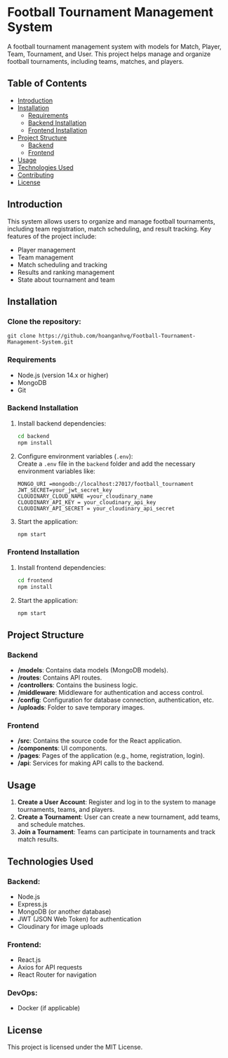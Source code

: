 # Football Tournament Management System

A football tournament management system with models for Match, Player, Team, Tournament, and User. This project helps manage and organize football tournaments, including teams, matches, and players.

## Table of Contents

- [Introduction](#introduction)
- [Installation](#installation)
  - [Requirements](#requirements)
  - [Backend Installation](#backend-installation)
  - [Frontend Installation](#frontend-installation)
- [Project Structure](#project-structure)
  - [Backend](#backend)
  - [Frontend](#frontend)
- [Usage](#usage)
- [Technologies Used](#technologies-used)
- [Contributing](#contributing)
- [License](#license)

## Introduction

This system allows users to organize and manage football tournaments, including team registration, match scheduling, and result tracking. Key features of the project include:

- Player management
- Team management
- Match scheduling and tracking
- Results and ranking management
- State about tournament and team

## Installation

### Clone the repository:
    
    git clone https://github.com/hoanganhvq/Football-Tournament-Management-System.git


### Requirements

- Node.js (version 14.x or higher)
- MongoDB 
- Git 

### Backend Installation

1. Install backend dependencies:
    ```bash
    cd backend
    npm install
    ```

2. Configure environment variables (`.env`):  
    Create a `.env` file in the `backend` folder and add the necessary environment variables like:
    ```env
    MONGO_URI =mongodb://localhost:27017/football_tournament
    JWT_SECRET=your_jwt_secret_key
    CLOUDINARY_CLOUD_NAME =your_cloudinary_name
    CLOUDINARY_API_KEY = your_cloudinary_api_key
    CLOUDINARY_API_SECRET = your_cloudinary_api_secret
    ```

3. Start the application:
    ```bash
    npm start
    ```

### Frontend Installation

1. Install frontend dependencies:
    ```bash
    cd frontend
    npm install
    ```

3. Start the application:
    ```bash
    npm start
    ```

## Project Structure

### Backend

- **/models**: Contains data models (MongoDB models).
- **/routes**: Contains API routes.
- **/controllers**: Contains the business logic.
- **/middleware**: Middleware for authentication and access control.
- **/config**: Configuration for database connection, authentication, etc.
- **/uploads**: Folder to save temporary images.

### Frontend

- **/src**: Contains the source code for the React application.
- **/components**: UI components.
- **/pages**: Pages of the application (e.g., home, registration, login).
- **/api**: Services for making API calls to the backend.

## Usage

1. **Create a User Account**: Register and log in to the system to manage tournaments, teams, and players.
2. **Create a Tournament**: User can create a new tournament, add teams, and schedule matches.
3. **Join a Tournament**: Teams can participate in tournaments and track match results.

## Technologies Used

### Backend:
- Node.js
- Express.js
- MongoDB (or another database)
- JWT (JSON Web Token) for authentication
- Cloudinary for image uploads

### Frontend:
- React.js
- Axios for API requests
- React Router for navigation

### DevOps:
- Docker (if applicable)

## License

This project is licensed under the MIT License.
